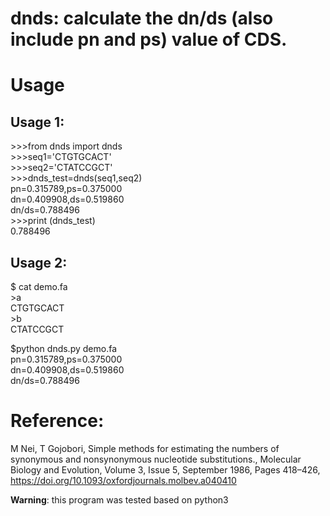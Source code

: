 

# **dnds**: calculate the dn/ds (also include pn and ps) value of CDS.  


# Usage
## Usage 1:   

\>>>from dnds import dnds   
\>>>seq1='CTGTGCACT'  
\>>>seq2='CTATCCGCT'  
\>>>dnds_test=dnds(seq1,seq2)  
pn=0.315789,ps=0.375000  
dn=0.409908,ds=0.519860  
dn/ds=0.788496  
\>>>print (dnds_test)  
0.788496  

## Usage 2:   
$ cat demo.fa  
\>a  
CTGTGCACT  
\>b  
CTATCCGCT  

$python dnds.py demo.fa  
pn=0.315789,ps=0.375000  
dn=0.409908,ds=0.519860  
dn/ds=0.788496  

# Reference:  
M Nei, T Gojobori, Simple methods for estimating the numbers of synonymous and nonsynonymous nucleotide substitutions., Molecular Biology and Evolution, Volume 3, Issue 5, September 1986, Pages 418–426, https://doi.org/10.1093/oxfordjournals.molbev.a040410  


**Warning**: this program was tested based on python3
